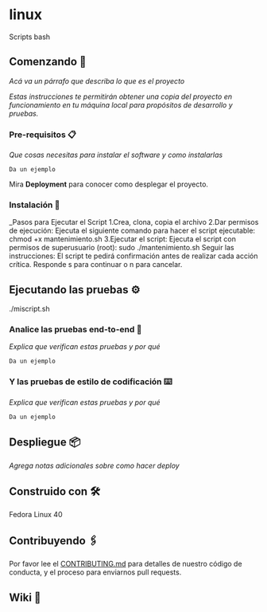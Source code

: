# linux
Scripts bash
## Comenzando 🚀
_Acá va un párrafo que describa lo que es el proyecto_

_Estas instrucciones te permitirán obtener una copia del proyecto en funcionamiento en tu máquina local para propósitos de desarrollo y pruebas._




### Pre-requisitos 📋

_Que cosas necesitas para instalar el software y como instalarlas_

```
Da un ejemplo
```

Mira **Deployment** para conocer como desplegar el proyecto.



### Instalación 🔧
_Pasos para Ejecutar el Script
1.Crea, clona, copia el archivo
2.Dar permisos de ejecución:
  Ejecuta el siguiente comando para hacer el script ejecutable:
  chmod +x mantenimiento.sh
3.Ejecutar el script:
  Ejecuta el script con permisos de superusuario (root):
sudo ./mantenimiento.sh
Seguir las instrucciones:
El script te pedirá confirmación antes de realizar cada acción crítica. Responde s para continuar o n para cancelar.


## Ejecutando las pruebas ⚙️

./miscript.sh

### Analice las pruebas end-to-end 🔩

_Explica que verifican estas pruebas y por qué_

```
Da un ejemplo
```

### Y las pruebas de estilo de codificación ⌨️

_Explica que verifican estas pruebas y por qué_

```
Da un ejemplo
```

## Despliegue 📦

_Agrega notas adicionales sobre como hacer deploy_

## Construido con 🛠️

Fedora Linux 40


## Contribuyendo 🖇️

Por favor lee el [CONTRIBUTING.md](https://gist.github.com/villanuevand/xxxxxx) para detalles de nuestro código de conducta, y el proceso para enviarnos pull requests.

## Wiki 📖


